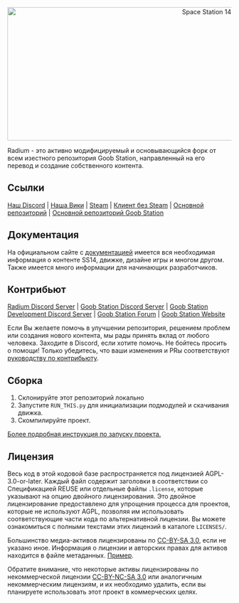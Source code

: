 <p align="center"> <img alt="Space Station 14" width="880" height="300" src="https://raw.githubusercontent.com/space-wizards/asset-dump/de329a7898bb716b9d5ba9a0cd07f38e61f1ed05/github-logo.svg" /></p>

Radium - это активно модифицируемый и основывающийся форк от всем изестного репозитория Goob Station, направленный на его перевод и создание собственного контента.

## Ссылки

[Наш Discord](https://discord.station14.ru) | [Наша Вики](https://wiki.station14.ru) | [Steam](https://store.steampowered.com/app/1255460/Space_Station_14/) | [Клиент без Steam](https://spacestation14.io/about/nightlies/) | [Основной репозиторий](https://github.com/space-wizards/space-station-14) | [Основной репозиторий Goob Station](https://github.com/Goob-Station/Goob-Station)

## Документация

На официальном сайте с [документацией](https://docs.spacestation14.io/) имеется вся необходимая информация о контенте SS14, движке, дизайне игры и многом другом. Также имеется много информации для начинающих разработчиков.

## Контрибьют
[Radium Discord Server](https://discord.gg/pNDtH4zSHf) | [Goob Station Discord Server](https://discord.gg/goobstation) | [Goob Station Development Discord Server](https://discord.gg/zXk2cyhzPN) | [Goob Station Forum](https://forums.goobstation.com/) | [Goob Station Website](https://goobstation.com)

Если Вы желаете помочь в улучшении репозитория, решением проблем или создания нового контента, мы рады принять вклад от любого человека. Заходите в Discord, если хотите помочь. Не бойтесь просить о помощи!
Только убедитесь, что ваши изменения и PRы соответствуют [руководству по контрибьюту](https://docs.spacestation14.com/en/general-development/codebase-info/pull-request-guidelines.html).

## Сборка

1. Склонируйте этот репозиторий локально
2. Запустите `RUN_THIS.py` для инициализации подмодулей и скачивания движка.
3. Скомпилируйте проект.

[Более подробная инструкция по запуску проекта.](https://docs.spacestation14.com/en/general-development/setup.html)

## Лицензия

Весь код в этой кодовой базе распространяется под лицензией AGPL-3.0-or-later. Каждый файл содержит заголовки в соответствии со Спецификацией REUSE или отдельные файлы `.license`, которые указывают на опцию двойного лицензирования. Это двойное лицензирование предоставлено для упрощения процесса для проектов, которые не используют AGPL, позволяя им использовать соответствующие части кода по альтернативной лицензии. Вы можете ознакомиться с полными текстами этих лицензий в каталоге `LICENSES/`.

Большинство медиа-активов лицензированы по [CC-BY-SA 3.0](https://creativecommons.org/licenses/by-sa/3.0/), если не указано иное. Информация о лицензии и авторских правах для активов находится в файле метаданных. [Пример](https://github.com/space-wizards/space-station-14/blob/master/Resources/Textures/Objects/Tools/crowbar.rsi/meta.json).

Обратите внимание, что некоторые активы лицензированы по некоммерческой лицензии [CC-BY-NC-SA 3.0](https://creativecommons.org/licenses/by-nc-sa/3.0/) или аналогичным некоммерческим лицензиям, и их необходимо удалить, если вы планируете использовать этот проект в коммерческих целях.
